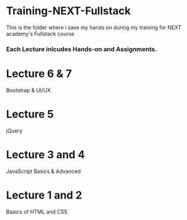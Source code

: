 # Training-NEXT-Fullstack
This is the folder where i save my hands on during my training for NEXT academy's Fullstack course
### Each Lecture inlcudes Hands-on and Assignments.
# Lecture 6 & 7
Bootstrap & UI/UX
# Lecture 5
jQuery
# Lecture 3 and 4
JavaScript Basics & Advanced
# Lecture 1 and 2
Basics of HTML and CSS

